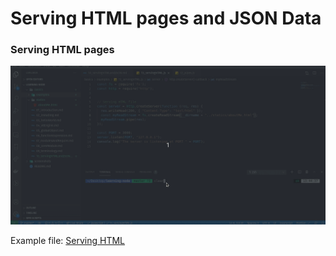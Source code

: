 # Serving HTML pages and JSON Data

### Serving HTML pages
![Serving HTML to client](../screenshots/servingHTML.gif)

Example file: [Serving HTML](./examples/13_servingHTML.js)
